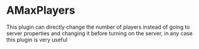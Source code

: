 # AMaxPlayers
This plugin can directly change the number of players instead of going to server properties and changing it before turning on the server, in any case this plugin is very useful

